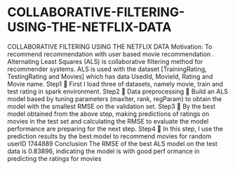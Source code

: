 # COLLABORATIVE-FILTERING-USING-THE-NETFLIX-DATA
COLLABORATIVE FILTERING USING THE NETFLIX  DATA Motivation: To recommend recommendation with user based movie recommendation . Alternating Least  Squares (ALS) is collaborative filtering method for recommender systems. ALS is used with the  dataset [TrainingRating, TestingRating and Movies] which has data UsedId, MovieId, Rating and  Movie name. Step1  First I load three of datasets, namely movie, train and test rating in spark environment. Step2  Data preprocessing  Build an ALS model based by tuning parameters (maxIter, rank, regParam) to obtain the  model with the smallest RMSE on the validation set.  Step3  By the best model obtained from the above step, making predictions of ratings on movies in  the test set and calculating the RMSE to evaluate the model performance are preparing for  the next step. Step4  In this step, I use the prediction results by the best model to recommend movies for random  userID 1744889 Conclusion The RMSE of the best ALS model on the test data is 0.83896, indicating the model is with good perf ormance in predicting the ratings for movies

